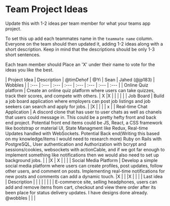 # Team Project Ideas

Update this with 1-2 ideas per team member for what your teams app project.

To set this up add each teammates name in the `teammate name` column. Everyone
on the team should then updated it, adding 1-2 ideas along with a short 
description. Keep in mind that the descriptions should be only 1-3 short
sentences. 

Each team member should Place an 'X' under their name to vote for the ideas 
you like the best.

| Project Idea | Description | @timDehof | @Yi | Sean | Jahed (@jp183) | Wobbles  |
| :--- | :--- | :--- | :--- | :--- | :--- | :--- | :--- |
| Online Quiz platform | Create an online quiz platform where users can take quizzes, track their scores, and compete with others. | X |X | | | | |
| Job Board | Build a job board application where employers can post job listings and job seekers can search and apply for jobs. | |X | | | | x |
| Real-time Chat Application | A discord clone that has user to user chats as well as chanels that users could message in.  This could be a pretty hefty front and back end project. Potential front end items could be JS, React, a CSS framework like bootstrap or material UI, State Managment like Redux, Real-time Updates handled with WebSockets. Potential Back end(Writing this based on my knowledge/items I would need to research more) Ruby on Rails with PostgreSQL, User authentication and Authorization with bcrypt and sessions/cookies, websockets with actionCable, and if we got far enough to implement something like notifications then we would also need to set up background jobs. | | |X | X | | |
| Social Media Platform | Develop a simple social media platform where users can create profiles, post updates, follow other users, and comment on posts. Implementing real-time notifications for new posts and comments can add a dynamic touch. |X | | |X | | |
| Last idea | Description | | | | | | |
| E-commerce site, selling headphones, users can add and remove items from cart, checkout and view there order after its been place for status delivery updates. I have designs done already. @wobbles | | |
